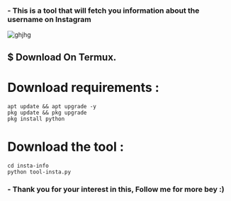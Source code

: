 <h3>- This is a tool that will fetch you information about the username on Instagram</h3>


![ghjhg]("https://telegra.ph/file/48c603132838f5c2612a8.png")


<h2>$ Download On Termux.</h2>

# Download requirements :
```
apt update && apt upgrade -y
pkg update && pkg upgrade
pkg install python
```
# Download the tool :
```
cd insta-info
python tool-insta.py
```

<h3>- Thank you for your interest in this, Follow me for more bey :)</h3>
